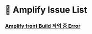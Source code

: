 # :deciduous_tree: Amplify Issue List
### [Amplify front Build 작업 중 Error](https://github.com/ksylviaa/Dev-Wiki/AWS/Amplify/Issue/amplify-build-error.md)